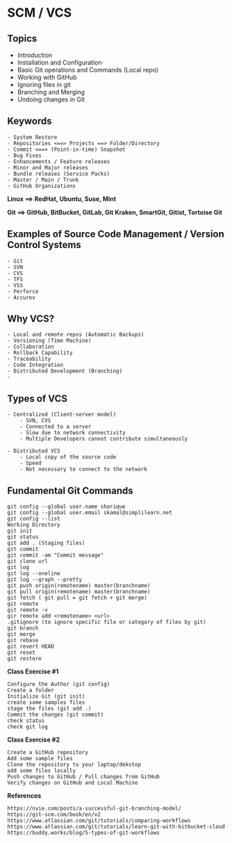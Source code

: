 # SCM / VCS

## Topics

- Introduction
- Installation and Configuration
- Basic Git operations and Commands (Local repo)
- Working with GitHub
- Ignoring files in git
- Branching and Merging
- Undoing changes in Git

## Keywords

    - System Restore
    - Repositories <==> Projects ==> Folder/Directory
    - Commit <==> (Point-in-time) Snapshot
    - Bug Fixes
    - Enhancements / Feature releases
    - Minor and Major releases
    - Bundle releases (Service Packs)
    - Master / Main / Trunk
    - GitHub Organizations



**Linux ==> RedHat, Ubuntu, Suse, Mint**

**Git ==> GitHub, BitBucket, GitLab, Git Kraken, SmartGit, Gitist, Tortoise Git**


## Examples of Source Code Management / Version Control Systems

    - Git
    - SVN
    - CVS
    - TFS
    - VSS
    - Perforce
    - Accurev


## Why VCS?

    - Local and remote repos (Automatic Backups)
    - Versioning (Time Machine)
    - Collaboration
    - Rollback Capability
    - Traceability
    - Code Integration
    - Distributed Development (Branching)
    - 


## Types of VCS

    - Centralized (Client-server model)
        - SVN, CVS
        - Connected to a server
        - Slow due to network connectivity
        - Multiple Developers cannot contribute simultaneously

    - Distributed VCS
        - Local copy of the source code
        - Speed
        - Not necessary to connect to the network


## Fundamental Git Commands

    git config --global user.name sharique
    git config --global user.email skamal@simplilearn.net
    git config --list
    Working Directory
    git init
    git status
    git add . (Staging files)
    git commit 
    git commit -am "Commit message"
    git clone url
    git log
    git log --oneline
    git log --graph --pretty
    git push origin(remotename) master(branchname)
    git pull origin(remotename) master(branchname)
    git fetch ( git pull = git fetch + git merge)
    git remote
    git remote -v
    gir remote add <remotename> <url>
    .gitignore (to ignore specific file or category of files by git)
    git branch
    git merge
    git rebase
    git revert HEAD
    git reset
    git restore


**Class Exercise #1**

    Configure the Author (git config)
    Create a folder 
    Initialize Git (git init)
    create some samples files
    stage the files (git add .)
    Commit the changes (git commit)
    check status 
    check git log


**Class Exercise #2**

    Create a GitHub repository
    Add some sample files
    Clone the repository to your laptop/dekstop
    add some files locally
    Push changes to GitHub / Pull changes from GitHub
    Verify changes on GitHub and Local Machine

**References**

    https://nvie.com/posts/a-successful-git-branching-model/
    https://git-scm.com/book/en/v2
    https://www.atlassian.com/git/tutorials/comparing-workflows
    https://www.atlassian.com/git/tutorials/learn-git-with-bitbucket-cloud
    https://buddy.works/blog/5-types-of-git-workflows


